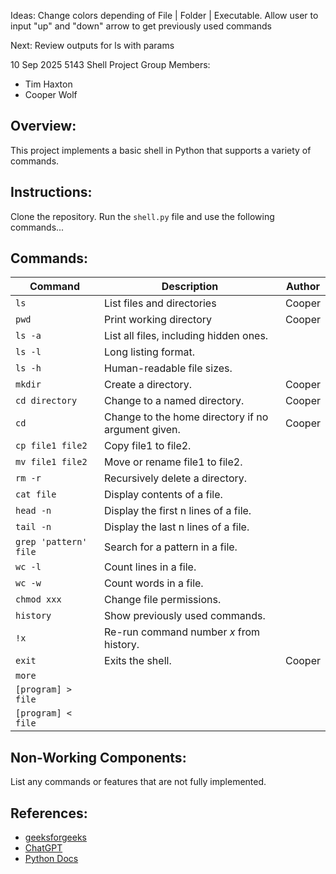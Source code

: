 
Ideas:
    Change colors depending of File | Folder | Executable.
    Allow user to input "up" and "down" arrow to get previously used commands

Next:
    Review outputs for ls with params
    


10 Sep 2025
5143 Shell Project
Group Members:
- Tim Haxton
- Cooper Wolf

## Overview:
This project implements a basic shell in Python that supports a variety of commands.

## Instructions:
Clone the repository.
Run the `shell.py` file and use the following commands...

## Commands:
| Command               | Description                                         | Author   |
|-----------------------|-----------------------------------------------------|----------|
| `ls`                  | List files and directories                          | Cooper   |
| `pwd`                 | Print working directory                             | Cooper   |
| `ls -a`               | List all files, including hidden ones.              |          |
| `ls -l`               | Long listing format.                                |          |
| `ls -h`               | Human-readable file sizes.                          |          |
| `mkdir`               | Create a directory.                                 | Cooper   |
| `cd directory`        | Change to a named directory.                        | Cooper   |
| `cd`                  | Change to the home directory if no argument given.  | Cooper   |
| `cp file1 file2`      | Copy file1 to file2.                                |          |
| `mv file1 file2`      | Move or rename file1 to file2.                      |          |
| `rm -r`               | Recursively delete a directory.                     |          |
| `cat file`            | Display contents of a file.                         |          |
| `head -n`             | Display the first n lines of a file.                |          |
| `tail -n`             | Display the last n lines of a file.                 |          |
| `grep 'pattern' file` | Search for a pattern in a file.                     |          |
| `wc -l`               | Count lines in a file.                              |          |
| `wc -w`               | Count words in a file.                              |          |
| `chmod xxx`           | Change file permissions.                            |          |
| `history`             | Show previously used commands.                      |          |
| `!x`                  | Re-run command number *x* from history.             |          |
| `exit`                | Exits the shell.                                    | Cooper   |
| `more`                |                                                     |          |
| `[program] > file`    |                                                     |          |
| `[program] < file`    |                                                     |          |


## Non-Working Components:
List any commands or features that are not fully implemented.

## References:
- [geeksforgeeks](https://www.geeksforgeeks.org/python/executing-shell-commands-with-python/)
- [ChatGPT](https://chatgpt.com/)
- [Python Docs](https://docs.python.org/3/library/os.html)